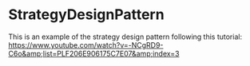 # StrategyDesignPattern
This is an example of the strategy design pattern following this tutorial: https://www.youtube.com/watch?v=-NCgRD9-C6o&amp;list=PLF206E906175C7E07&amp;index=3
